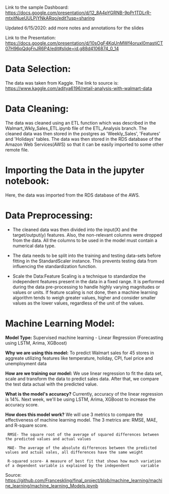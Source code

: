 
Link to the sample Dashboard: https://docs.google.com/presentation/d/12_8A4pYGRNB-9pPr1TDLrR-mtxitNueUULPjYNkARqo/edit?usp=sharing

Updated 6/15/2020: add more notes and annotations for the slides

Link to the Presentation: https://docs.google.com/presentation/d/10sOgF4KqUnMWf4oruxI0mastjCT07H96pQdgFnJR6P4/edit#slide=id.g88d4106874_0_14 
 
# Data Selection:
The data was taken from Kaggle. The link to source is: https://www.kaggle.com/aditya6196/retail-analysis-with-walmart-data

# Data Cleaning:
The data was cleaned using an ETL function which was described in the Walmart_Wkly_Sales_ETL.ipynb file of the ETL_Analysis branch. The cleaned 
data was then stored in the postgres as 'Weekly_Sales', 'Features' and 'Holidays' tables. The data was then stored in the RDS database of the
Amazon Web Services(AWS) so that it can be easily imported to some other remote file. 

# Importing the Data in the jupyter notebook:
Here, the data was imported from the RDS database of the AWS.

# Data Preprocessing:
- The cleaned data was then divided into the input(X) and the target/output(y) features. Also, the non-relevant columns were dropped from the data.
  All the columns to be used in the model must contain a numerical data type.

- The data needs to be split into the training and testing data-sets before fitting in the StandardScaler instance. This prevents testing data from 
  influencing the standardization function.

- Scale the Data:Feature Scaling is a technique to standardize the independent features present in the data in a fixed range. It is performed during the data 
  pre-processing to handle highly varying magnitudes or values or units. If feature scaling is not done, then a machine learning algorithm tends 
  to weigh greater values, higher and consider smaller values as the lower values, regardless of the unit of the values.

# Machine Learning Model:

**Model Type:**
Supervised machine learning - Linear Regression (Forecasting using LSTM, Arima, XGBoost)

**Why we are using this model:**
To predict Walmart sales for 45 stores in aggreate utilizing features like temperature, holiday, CPI, fuel price and unemployment data

**How are we training our model:**
We use linear regression to fit the data set, scale and transform the data to predict sales data. After that, we compare the test data actual with the predicted value. 

**What is the model's accuracy?**
Currently, accuracy of the linear regression is 14%. Next week, we'll be using LSTM, Arima, XGBoost to increase the accuracy score.

**How does this model work?**
We will use 3 metrics to compare the effectiveness of machine learning model. The 3 metrics are: RMSE, MAE, and R-square score. 
     
     RMSE- The square root of the average of squared differences between the predicted values and actual values
     
     MAE- The average of the absolute differences between the predicted values and actual vales, all differences have the same weight
     
     R-squared score- A measure of best fit that shows how much variation of a dependent variable is explained by the independent     variable 

Source: https://github.com/Franceskling/final_project/blob/machine_learning/machine_learning/machine_learning_Models.ipynb


